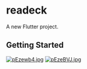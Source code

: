# readeck

A new Flutter project.

## Getting Started

[![pEzewb4.jpg](https://s21.ax1x.com/2025/05/22/pEzewb4.jpg)](https://imgse.com/i/pEzewb4)
[![pEzeBVJ.jpg](https://s21.ax1x.com/2025/05/22/pEzeBVJ.jpg)](https://imgse.com/i/pEzeBVJ)
